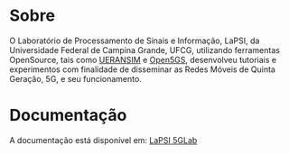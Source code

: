 # Sobre 
 
 O Laboratório de Processamento de Sinais e Informação, LaPSI, da Universidade Federal de Campina Grande, UFCG, utilizando ferramentas OpenSource, tais como [UERANSIM](https://github.com/aligungr/UERANSIM) e [Open5GS](https://github.com/open5gs/open5gs), desenvolveu tutoriais e experimentos com finalidade de disseminar as Redes Móveis de Quinta Geração, 5G, e seu funcionamento.

# Documentação

 A documentação está disponível em: [LaPSI 5GLab](https://sites.google.com/dee.ufcg.edu.br/lapsi-5glab)